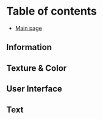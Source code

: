 # Table of contents

* [Main page](README.md)

## Information

## Texture & Color

## User Interface

## Text

